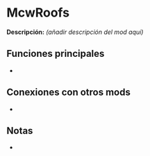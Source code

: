 # McwRoofs

**Descripción:** *(añadir descripción del mod aquí)*

## Funciones principales
- 

## Conexiones con otros mods
- 

## Notas
- 
